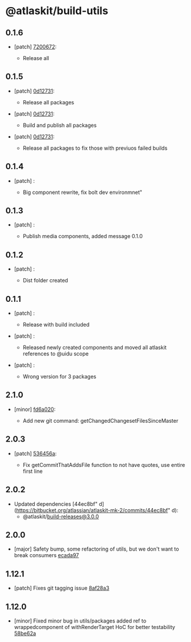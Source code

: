 # @atlaskit/build-utils

## 0.1.6
- [patch] [7200672](https://github.org/uidu-org/guidu/commits/7200672):

  - Release all

## 0.1.5
- [patch] [0d12731](https://github.org/uidu-org/guidu/commits/0d12731):

  - Release all packages
- [patch] [0d12731](https://github.org/uidu-org/guidu/commits/0d12731):

  - Build and publish all packages
- [patch] [0d12731](https://github.org/uidu-org/guidu/commits/0d12731):

  - Release all packages to fix those with previuos failed builds

## 0.1.4
- [patch] :

  - Big component rewrite, fix bolt dev environmnet"

## 0.1.3
- [patch] :

  - Publish media components, added message 0.1.0

## 0.1.2
- [patch] :

  - Dist folder created

## 0.1.1
- [patch] :

  - Release with build included
- [patch] :

  - Released newly created components and moved all atlaskit references to @uidu scope
- [patch] :

  - Wrong version for 3 packages

## 2.1.0
- [minor] [fd6a020](https://bitbucket.org/atlassian/atlaskit-mk-2/commits/fd6a020):

  - Add new git command: getChangedChangesetFilesSinceMaster

## 2.0.3
- [patch] [536456a](https://bitbucket.org/atlassian/atlaskit-mk-2/commits/536456a):

  - Fix getCommitThatAddsFile function to not have quotes, use entire first line

## 2.0.2
- Updated dependencies [44ec8bf"
d](https://bitbucket.org/atlassian/atlaskit-mk-2/commits/44ec8bf"
d):
  - @atlaskit/build-releases@3.0.0

## 2.0.0

* [major] Safety bump, some refactoring of utils, but we don't want to break consumers [ecada97](https://bitbucket.org/atlassian/atlaskit-mk-2/commits/ecada97)

## 1.12.1

* [patch] Fixes git tagging issue [8af28a3](https://bitbucket.org/atlassian/atlaskit-mk-2/commits/8af28a3)

## 1.12.0

* [minor] Fixed minor bug in utils/packages added ref to wrappedcomponent of withRenderTarget HoC for better testability [58be62a](https://bitbucket.org/atlassian/atlaskit-mk-2/commits/58be62a)
